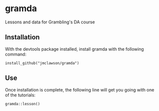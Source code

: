 # gramda

Lessons and data for Grambling's DA course

## Installation
With the devtools package installed, install gramda with the following command:

```{r}
install_github("jmclawson/gramda")
```

## Use
Once installation is complete, the following line will get you going with one of the tutorials:

```{r}
gramda::lesson()
```
